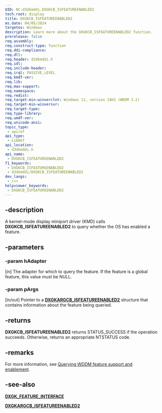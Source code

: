 ```yaml
---
UID: NC:d3dkmddi.DXGKCB_ISFEATUREENABLED2
tech.root: display
title: DXGKCB_ISFEATUREENABLED2
ms.date: 04/05/2024
targetos: Windows
description: Learn more about the DXGKCB_ISFEATUREENABLED2 function.
prerelease: false
req.assembly: 
req.construct-type: function
req.ddi-compliance: 
req.dll: 
req.header: d3dkmddi.h
req.idl: 
req.include-header: 
req.irql: PASSIVE_LEVEL
req.kmdf-ver: 
req.lib: 
req.max-support: 
req.namespace: 
req.redist: 
req.target-min-winverclnt: Windows 11, version 24H2 (WDDM 3.2)
req.target-min-winversvr: 
req.target-type: 
req.type-library: 
req.umdf-ver: 
req.unicode-ansi: 
topic_type:
 - apiref
api_type:
 - LibDef
api_location:
 - d3dkmddi.h
api_name:
 - DXGKCB_ISFEATUREENABLED2
f1_keywords:
 - DXGKCB_ISFEATUREENABLED2
 - d3dkmddi/DXGKCB_ISFEATUREENABLED2
dev_langs:
 - c++
helpviewer_keywords:
 - DXGKCB_ISFEATUREENABLED2
---
```


## -description

A kernel-mode display miniport driver (KMD) calls **DXGKCB_ISFEATUREENABLED2** to query whether the OS has enabled a feature.

## -parameters

### -param hAdapter

[in] The adapter for which to query the feature. If the feature is a global feature, this value must be NULL.

### -param pArgs

[in/out] Pointer to a [**DXGKARGCB_ISFEATUREENABLED2**](ns-d3dkmddi-_dxgkargcb_isfeatureenabled2.md) structure that contains information about the feature being queried.

## -returns

**DXGKCB_ISFEATUREENABLED2** returns STATUS_SUCCESS if the operation succeeds. Otherwise, returns an appropriate NTSTATUS code.

## -remarks

For more information, see [Querying WDDM feature support and enablement](/windows-hardware/drivers/display/querying-wddm-feature-support-and-enablement).

## -see-also

[**DXGK_FEATURE_INTERFACE**](../dispmprt/ns-dispmprt-dxgk_feature_interface.md)

[**DXGKARGCB_ISFEATUREENABLED2**](ns-d3dkmddi-_dxgkargcb_isfeatureenabled2.md)